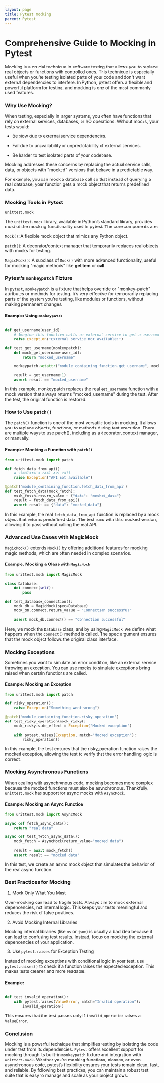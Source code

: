 ```yaml
---
layout: page
title: Pytest mocking
parent: Pytest
---
```


# Comprehensive Guide to Mocking in Pytest


Mocking is a crucial technique in software testing that allows you to replace real objects or functions with controlled ones. This technique is especially useful when you're testing isolated parts of your code and don't want external dependencies to interfere. In Python, pytest offers a flexible and powerful platform for testing, and mocking is one of the most commonly used features.
  

### Why Use Mocking?

When testing, especially in larger systems, you often have functions that rely on external services, databases, or I/O operations. Without mocks, your tests would:


* Be slow due to external service dependencies.

* Fail due to unavailability or unpredictability of external services.

* Be harder to test isolated parts of your codebase.


Mocking addresses these concerns by replacing the actual service calls, data, or objects with "mocked" versions that behave in a predictable way.

For example, you can mock a database call so that instead of querying a real database, your function gets a mock object that returns predefined data.
  

### Mocking Tools in Pytest


`unittest.mock`

The `unittest.mock` library, available in Python’s standard library, provides most of the mocking functionality used in pytest. The core components are:
  

`Mock()`: A flexible mock object that mimics any Python object.

`patch()`: A decorator/context manager that temporarily replaces real objects with mocks for testing.

`MagicMock()`: A subclass of `Mock()` with more advanced functionality, useful for mocking "magic methods" like __getitem__ or __call__.

### Pytest’s `monkeypatch` Fixture

In `pytest`, `monkeypatch` is a fixture that helps override or "monkey-patch" attributes or methods for testing. It’s very effective for temporarily replacing parts of the system you’re testing, like modules or functions, without making permanent changes.


#### Example: Using `monkeypatch`

```python

def get_username(user_id):
    # Imagine this function calls an external service to get a username
    raise Exception("External service not available!")

def test_get_username(monkeypatch):
    def mock_get_username(user_id):
        return "mocked_username"

    monkeypatch.setattr("module_containing_function.get_username", mock_get_username)
    
    result = get_username(1)
    assert result == "mocked_username"

```
  

In this example, monkeypatch replaces the real `get_username` function with a mock version that always returns "mocked_username" during the test. After the test, the original function is restored.

### How to Use `patch()`

The `patch()` function is one of the most versatile tools in mocking. It allows you to replace objects, functions, or methods during test execution. There are multiple ways to use patch(), including as a decorator, context manager, or manually.

#### Example: Mocking a Function with `patch()`

```python
from unittest.mock import patch

def fetch_data_from_api():
    # Simulate a real API call
    raise Exception("API not available")

@patch('module_containing_function.fetch_data_from_api')
def test_fetch_data(mock_fetch):
    mock_fetch.return_value = {"data": "mocked_data"}
    result = fetch_data_from_api()
    assert result == {"data": "mocked_data"}
```

In this example, the real `fetch_data_from_api` function is replaced by a mock object that returns predefined data. The test runs with this mocked version, allowing it to pass without calling the real API.


### Advanced Use Cases with MagicMock

`MagicMock()` extends `Mock()` by offering additional features for mocking magic methods, which are often needed in complex scenarios.


#### Example: Mocking a Class with `MagicMock`

```python
from unittest.mock import MagicMock

class Database:
    def connect(self):
        pass

def test_database_connection():
    mock_db = MagicMock(spec=Database)
    mock_db.connect.return_value = "Connection successful"
    
    assert mock_db.connect() == "Connection successful"
```

Here, we mock the `Database` class, and by using `MagicMock`, we define what happens when the `connect()` method is called. The spec argument ensures that the mock object follows the original class interface.

### Mocking Exceptions

Sometimes you want to simulate an error condition, like an external service throwing an exception. You can use mocks to simulate exceptions being raised when certain functions are called.

#### Example: Mocking an Exception

```python
from unittest.mock import patch

def risky_operation():
    raise Exception("Something went wrong")

@patch('module_containing_function.risky_operation')
def test_risky_operation(mock_risky):
    mock_risky.side_effect = Exception("Mocked exception")
    
    with pytest.raises(Exception, match="Mocked exception"):
        risky_operation()

```

In this example, the test ensures that the risky_operation function raises the mocked exception, allowing the test to verify that the error handling logic is correct.

### Mocking Asynchronous Functions

When dealing with asynchronous code, mocking becomes more complex because the mocked functions must also be asynchronous. Thankfully, `unittest.mock` has support for async mocks with `AsyncMock`.


#### Example: Mocking an Async Function

```python
from unittest.mock import AsyncMock

async def fetch_async_data():
    return "real data"

async def test_fetch_async_data():
    mock_fetch = AsyncMock(return_value="mocked data")
    
    result = await mock_fetch()
    assert result == "mocked data"
```

In this test, we create an async mock object that simulates the behavior of the real async function.
  

### Best Practices for Mocking

1. Mock Only What You Must

Over-mocking can lead to fragile tests. Always aim to mock external dependencies, not internal logic. This keeps your tests meaningful and reduces the risk of false positives.


2. Avoid Mocking Internal Libraries

Mocking internal libraries (like `os` or `json`) is usually a bad idea because it can lead to confusing test results. Instead, focus on mocking the external dependencies of your application.


3. Use `pytest.raises` for Exception Testing

Instead of mocking exceptions with conditional logic in your test, use `pytest.raises()` to check if a function raises the expected exception. This makes tests cleaner and more readable.

#### Example:

```python

def test_invalid_operation():
    with pytest.raises(ValueError, match="Invalid operation"):
        invalid_operation()
```

This ensures that the test passes only if `invalid_operation` raises a `ValueError`.

### Conclusion

Mocking is a powerful technique that simplifies testing by isolating the code under test from its dependencies. `Pytest` offers excellent support for mocking through its built-in `monkeypatch` fixture and integration with `unittest.mock`. Whether you’re mocking functions, classes, or even asynchronous code, pytest’s flexibility ensures your tests remain clean, fast, and reliable. By following best practices, you can maintain a robust test suite that is easy to manage and scale as your project grows.